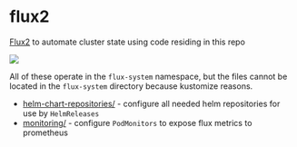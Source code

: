 # flux2

[Flux2](https://github.com/fluxcd/flux2) to automate cluster state using code residing in this repo

![](https://i.imgur.com/QcJ1Tx8.png)

All of these operate in the `flux-system` namespace, but the files cannot be located in the `flux-system` directory because kustomize reasons.

- [helm-chart-repositories/](helm-chart-repositories/) - configure all needed helm repositories for use by `HelmReleases`
- [monitoring/](monitoring/) - configure `PodMonitors` to expose flux metrics to prometheus
